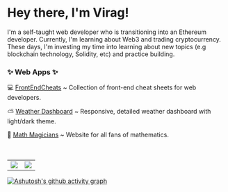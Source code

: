 # Hey there, I'm Virag!

I'm a self-taught web developer who is transitioning into an Ethereum developer.
Currently, I'm learning about Web3 and trading cryptocurrency. These days, I'm investing my time into learning about new topics (e.g blockchain technology, Solidity, etc) and practice building.


<h3> ✨ Web Apps ✨ </h3>

 💻 [FrontEndCheats](https://frontendcheats.com/) ~ Collection of front-end cheat sheets for web developers.
   
 ⛅ [Weather Dashboard](https://virag-ky-weather-dashboard.netlify.app/) ~ Responsive, detailed weather dashboard with light/dark theme.
 
 📐 [Math Magicians](https://virag-ky-math-magicians.netlify.app/) ~ Website for all fans of mathematics.
<br>
<br>
<br>
<div><table><tr><td width="50%"><img src="https://github-readme-stats.vercel.app/api?username=virag-ky&show_icons=true&theme=vue-dark"></td><td width="50%"><img src="https://github-readme-streak-stats-eight.vercel.app?user=virag-ky&theme=vue-dark&background=193549&fire=fff&currStreakNum=fff"></td></tr></table></div>


[![Ashutosh's github activity graph](https://github-readme-activity-graph.vercel.app/graph?username=virag-ky&theme=vue&bg_color=193549&area=true&hide_border=false)](https://github.com/ashutosh00710/github-readme-activity-graph)
